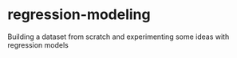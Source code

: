 # regression-modeling
Building a dataset from scratch and experimenting some ideas with regression models  
